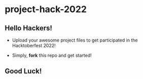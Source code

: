 # project-hack-2022

## Hello Hackers!
- Upload your awesome project files to get participated in the Hacktoberfest 2022!

- Simply, **fork** this repo and get started!

## Good Luck!
